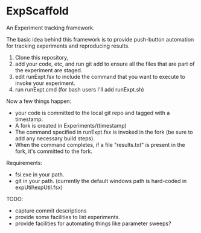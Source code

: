 # ExpScaffold
An Experiment tracking framework.

The basic idea behind this framework is to provide push-button automation for tracking experiments and reproducing results.
  1. Clone this repository, 
  2. add your code, etc, and run git add to ensure all the files that are part of the experiment are staged.
  3. edit runExpt.fsx to include the command that you want to execute to invoke your experiment.
  4. run runExpt.cmd (for bash users I'll add runExpt.sh)

Now a few things happen:
* your code is committed to the local git repo and tagged with a timestamp.
* A fork is created in Experiments/(timestamp)
* The command specified in runExpt.fsx is invoked in the fork (be sure to add any necessary build steps).
* When the command completes, if a file "results.txt" is present in the fork, it's committed to the fork.

Requirements:
* fsi.exe in your path.
* git in your path. (currently the default windows path is hard-coded in expUtil\expUtil.fsx)

TODO:
* capture commit descriptions
* provide some facilities to list experiments.
* provide facilities for automating things like parameter sweeps?
